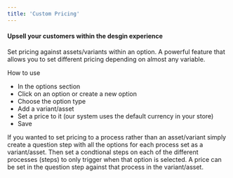 ```yaml
---
title: 'Custom Pricing'
---
```


#### Upsell your customers within the desgin experience

Set pricing against assets/variants within an option. A powerful feature that allows you to set different pricing depending on almost any variable. 

How to use 
- In the options section 
- Click on an option or create a new option
- Choose the option type
- Add a variant/asset
- Set a price to it (our system uses the default currency in your store) 
- Save

If you wanted to set pricing to a process rather than an asset/variant simply create a question step with all the options for each process set as a variant/asset. Then set a condtional steps on each of the different processes (steps) to only trigger when that option is selected. A price can be set in the question step against that process in the variant/asset. 

